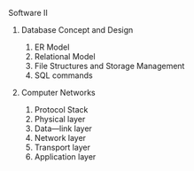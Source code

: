 Software II
  1. Database Concept and Design
      1. ER Model
      2. Relational Model
      3. File Structures and Storage Management
      4. SQL commands
  
  2. Computer Networks
      1. Protocol Stack
      2. Physical layer
      3. Data—link layer
      4. Network layer
      5. Transport layer
      6. Application layer

